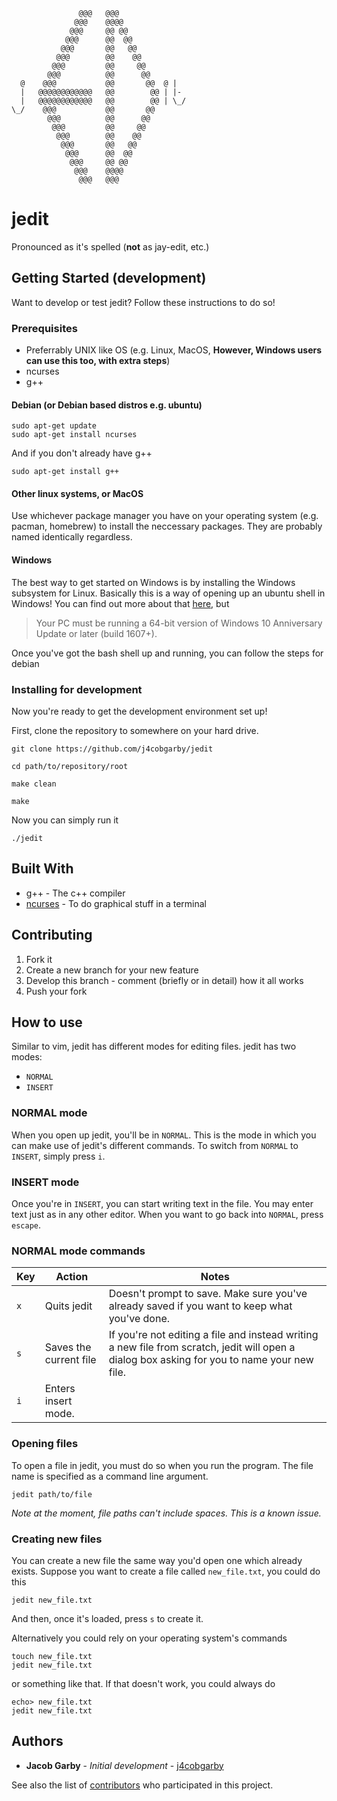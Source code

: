 ```
               @@@   @@@
              @@@    @@@@
             @@@     @@ @@
            @@@      @@  @@
           @@@       @@   @@
          @@@        @@    @@
         @@@         @@     @@
        @@@          @@      @@
  @    @@@           @@       @@  @ |
  |   @@@@@@@@@@@@   @@        @@ | |-
  |   @@@@@@@@@@@@   @@        @@ | \_/
\_/    @@@           @@       @@
        @@@          @@      @@
         @@@         @@     @@
          @@@        @@    @@
           @@@       @@   @@
            @@@      @@  @@
             @@@     @@ @@
              @@@    @@@@
               @@@   @@@

```

# jedit

Pronounced as it's spelled (**not** as jay-edit, etc.)

## Getting Started (development)

Want to develop or test jedit? Follow these instructions to do so!

### Prerequisites

 - Preferrably UNIX like OS (e.g. Linux, MacOS, **However, Windows users can use this too, with extra steps**)
 - ncurses
 - g++

#### Debian (or Debian based distros e.g. ubuntu)

```
sudo apt-get update
sudo apt-get install ncurses
```
And if you don't already have g++
```
sudo apt-get install g++
```

#### Other linux systems, or MacOS

Use whichever package manager you have on your operating system (e.g. pacman, homebrew)
to install the neccessary packages. They are probably named identically regardless.

#### Windows

The best way to get started on Windows is by installing the Windows subsystem for Linux. Basically this is 
a way of opening up an ubuntu shell in Windows! You can find out more about that 
[here](https://msdn.microsoft.com/en-gb/commandline/wsl/install_guide), but

> Your PC must be running a 64-bit version of Windows 10 Anniversary Update or later (build 1607+).

Once you've got the bash shell up and running, you can follow the steps for debian

### Installing for development

Now you're ready to get the development environment set up!

First, clone the repository to somewhere on your hard drive.

```
git clone https://github.com/j4cobgarby/jedit

cd path/to/repository/root

make clean

make
```

Now you can simply run it

```
./jedit
```

## Built With

* g++ - The c++ compiler
* [ncurses](http://invisible-island.net/ncurses/man/ncurses.3x.html) - To do graphical stuff in a terminal

## Contributing

 1. Fork it
 2. Create a new branch for your new feature
 3. Develop this branch - comment (briefly or in detail) how it all works
 4. Push your fork
 
## How to use

Similar to vim, jedit has different modes for editing files. jedit has two modes:

 - `NORMAL`
 - `INSERT`

### NORMAL mode

When you open up jedit, you'll be in `NORMAL`. This is the mode in which you can make use of jedit's
different commands. To switch from `NORMAL` to `INSERT`, simply press `i`.

### INSERT mode

Once you're in `INSERT`, you can start writing text in the file. You may enter text just as in any
other editor. When you want to go back into `NORMAL`, press `escape`.

### NORMAL mode commands

|Key|Action|Notes|
|---|---|---|
|`x`|Quits jedit|Doesn't prompt to save. Make sure you've already saved if you want to keep what you've done.|
|`s`|Saves the current file|If you're not editing a file and instead writing a new file from scratch, jedit will open a dialog box asking for you to name your new file.|
|`i`|Enters insert mode.||

### Opening files

To open a file in jedit, you must do so when you run the program. The file name is specified as a command line argument.

```
jedit path/to/file
```

*Note at the moment, file paths can't include spaces. This is a known issue.*

### Creating new files

You can create a new file the same way you'd open one which already exists. Suppose you want to create a file called `new_file.txt`, you could do this

```
jedit new_file.txt
```

And then, once it's loaded, press `s` to create it.

Alternatively you could rely on your operating system's commands

```
touch new_file.txt
jedit new_file.txt
```

or something like that. If that doesn't work, you could always do

```
echo> new_file.txt
jedit new_file.txt
```

## Authors

* **Jacob Garby** - *Initial development* - [j4cobgarby](https://github.com/j4cobgarby)

See also the list of [contributors](https://github.com/j4cobgarby/jedit/contributors) who participated in this project.
